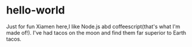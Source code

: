 # hello-world
Just for fun
Xiamen here,I like Node.js abd coffeescript(that's what I'm made of!).
I've had tacos on the moon and find them far superior to Earth tacos.
